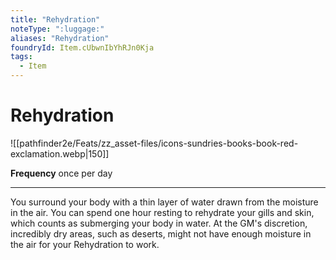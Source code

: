 ```yaml
---
title: "Rehydration"
noteType: ":luggage:"
aliases: "Rehydration"
foundryId: Item.cUbwnIbYhRJn0Kja
tags:
  - Item
---
```


# Rehydration
![[pathfinder2e/Feats/zz_asset-files/icons-sundries-books-book-red-exclamation.webp|150]]

**Frequency** once per day

* * *

You surround your body with a thin layer of water drawn from the moisture in the air. You can spend one hour resting to rehydrate your gills and skin, which counts as submerging your body in water. At the GM's discretion, incredibly dry areas, such as deserts, might not have enough moisture in the air for your Rehydration to work.
